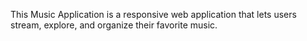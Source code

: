 This Music Application is a responsive web application that lets users stream, explore, and organize their favorite music. 
